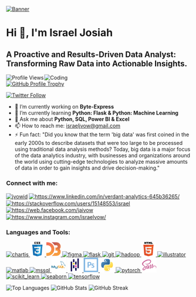 [![Banner](https://media.licdn.com/dms/image/D4D16AQGaBawpA-HoDA/profile-displaybackgroundimage-shrink_350_1400/0/1688836777520?e=1694044800&v=beta&t=9jyxHVzNhMmeuajR4Yw8xS5wtaGohc1R0esW2WCJtnE)](https://github.com/israelvow)

# Hi 👋, I'm Israel Josiah
## A Proactive and Results-Driven Data Analyst: Transforming Raw Data into Actionable Insights.

<img align="right" alt="Coding" width="400" src="https://aryng.com/assets/img/ani2.gif">

![Profile Views](https://komarev.com/ghpvc/?username=israelvow&label=Profile%20views&color=0e75b6&style=flat)
[![GitHub Profile Trophy](https://github-profile-trophy.vercel.app/?username=israelvow)](https://github.com/ryo-ma/github-profile-trophy)

[![Twitter Follow](https://img.shields.io/twitter/follow/jvowid?logo=twitter&style=for-the-badge)](https://twitter.com/jvowid)

- 🔭 I’m currently working on **Byte-Express**
- 🌱 I’m currently learning **Python: Flask & Python: Machine Learning**
- 💬 Ask me about **Python, SQL, Power BI & Excel**
- 📫 How to reach me: israeljvow@gmail.com
- ⚡ Fun fact: "Did you know that the term 'big data' was first coined in the early 2000s to describe datasets that were too large to be processed using traditional data analysis methods? Today, big data is a major focus of the data analytics industry, with businesses and organizations around the world using cutting-edge technologies to analyze massive amounts of data in order to gain insights and drive decision-making."

<h3 align="left">Connect with me:</h3>
<p align="left">
<a href="https://twitter.com/jvowid" target="blank"><img align="center" src="https://raw.githubusercontent.com/rahuldkjain/github-profile-readme-generator/master/src/images/icons/Social/twitter.svg" alt="jvowid" height="30" width="40" /></a>
<a href="https://linkedin.com/in/https://www.linkedin.com/in/verdant-analytics-645b36265/" target="blank"><img align="center" src="https://raw.githubusercontent.com/rahuldkjain/github-profile-readme-generator/master/src/images/icons/Social/linked-in-alt.svg" alt="https://www.linkedin.com/in/verdant-analytics-645b36265/" height="30" width="40" /></a>
<a href="https://stackoverflow.com/users/https://stackoverflow.com/users/15148553/israel" target="blank"><img align="center" src="https://raw.githubusercontent.com/rahuldkjain/github-profile-readme-generator/master/src/images/icons/Social/stack-overflow.svg" alt="https://stackoverflow.com/users/15148553/israel" height="30" width="40" /></a>
<a href="https://fb.com/https://web.facebook.com/jaivow" target="blank"><img align="center" src="https://raw.githubusercontent.com/rahuldkjain/github-profile-readme-generator/master/src/images/icons/Social/facebook.svg" alt="https://web.facebook.com/jaivow" height="30" width="40" /></a>
<a href="https://instagram.com/https://www.instagram.com/israelvow/" target="blank"><img align="center" src="https://raw.githubusercontent.com/rahuldkjain/github-profile-readme-generator/master/src/images/icons/Social/instagram.svg" alt="https://www.instagram.com/israelvow/" height="30" width="40" /></a>
</p>

<h3 align="left">Languages and Tools:</h3>
<p align="left"> <a href="https://www.chartjs.org" target="_blank" rel="noreferrer"> <img src="https://www.chartjs.org/media/logo-title.svg" alt="chartjs" width="40" height="40"/> </a> <a href="https://www.w3schools.com/css/" target="_blank" rel="noreferrer"> <img src="https://raw.githubusercontent.com/devicons/devicon/master/icons/css3/css3-original-wordmark.svg" alt="css3" width="40" height="40"/> </a> <a href="https://d3js.org/" target="_blank" rel="noreferrer"> <img src="https://raw.githubusercontent.com/devicons/devicon/master/icons/d3js/d3js-original.svg" alt="d3js" width="40" height="40"/> </a> <a href="https://www.figma.com/" target="_blank" rel="noreferrer"> <img src="https://www.vectorlogo.zone/logos/figma/figma-icon.svg" alt="figma" width="40" height="40"/> </a> <a href="https://flask.palletsprojects.com/" target="_blank" rel="noreferrer"> <img src="https://www.vectorlogo.zone/logos/pocoo_flask/pocoo_flask-icon.svg" alt="flask" width="40" height="40"/> </a> <a href="https://git-scm.com/" target="_blank" rel="noreferrer"> <img src="https://www.vectorlogo.zone/logos/git-scm/git-scm-icon.svg" alt="git" width="40" height="40"/> </a> <a href="https://hadoop.apache.org/" target="_blank" rel="noreferrer"> <img src="https://www.vectorlogo.zone/logos/apache_hadoop/apache_hadoop-icon.svg" alt="hadoop" width="40" height="40"/> </a> <a href="https://www.w3.org/html/" target="_blank" rel="noreferrer"> <img src="https://raw.githubusercontent.com/devicons/devicon/master/icons/html5/html5-original-wordmark.svg" alt="html5" width="40" height="40"/> </a> <a href="https://www.adobe.com/in/products/illustrator.html" target="_blank" rel="noreferrer"> <img src="https://www.vectorlogo.zone/logos/adobe_illustrator/adobe_illustrator-icon.svg" alt="illustrator" width="40" height="40"/> </a> <a href="https://www.mathworks.com/" target="_blank" rel="noreferrer"> <img src="https://upload.wikimedia.org/wikipedia/commons/2/21/Matlab_Logo.png" alt="matlab" width="40" height="40"/> </a> <a href="https://www.microsoft.com/en-us/sql-server" target="_blank" rel="noreferrer"> <img src="https://www.svgrepo.com/show/303229/microsoft-sql-server-logo.svg" alt="mssql" width="40" height="40"/> </a> <a href="https://www.mysql.com/" target="_blank" rel="noreferrer"> <img src="https://raw.githubusercontent.com/devicons/devicon/master/icons/mysql/mysql-original-wordmark.svg" alt="mysql" width="40" height="40"/> </a> <a href="https://pandas.pydata.org/" target="_blank" rel="noreferrer"> <img src="https://raw.githubusercontent.com/devicons/devicon/2ae2a900d2f041da66e950e4d48052658d850630/icons/pandas/pandas-original.svg" alt="pandas" width="40" height="40"/> </a> <a href="https://www.photoshop.com/en" target="_blank" rel="noreferrer"> <img src="https://raw.githubusercontent.com/devicons/devicon/master/icons/photoshop/photoshop-line.svg" alt="photoshop" width="40" height="40"/> </a> <a href="https://www.python.org" target="_blank" rel="noreferrer"> <img src="https://raw.githubusercontent.com/devicons/devicon/master/icons/python/python-original.svg" alt="python" width="40" height="40"/> </a> <a href="https://pytorch.org/" target="_blank" rel="noreferrer"> <img src="https://www.vectorlogo.zone/logos/pytorch/pytorch-icon.svg" alt="pytorch" width="40" height="40"/> </a> <a href="https://sass-lang.com" target="_blank" rel="noreferrer"> <img src="https://raw.githubusercontent.com/devicons/devicon/master/icons/sass/sass-original.svg" alt="sass" width="40" height="40"/> </a> <a href="https://scikit-learn.org/" target="_blank" rel="noreferrer"> <img src="https://upload.wikimedia.org/wikipedia/commons/0/05/Scikit_learn_logo_small.svg" alt="scikit_learn" width="40" height="40"/> </a> <a href="https://seaborn.pydata.org/" target="_blank" rel="noreferrer"> <img src="https://seaborn.pydata.org/_images/logo-mark-lightbg.svg" alt="seaborn" width="40" height="40"/> </a> <a href="https://www.tensorflow.org" target="_blank" rel="noreferrer"> <img src="https://www.vectorlogo.zone/logos/tensorflow/tensorflow-icon.svg" alt="tensorflow" width="40" height="40"/> </a> </p>


![Top Languages](https://github-readme-stats.vercel.app/api/top-langs/?username=israelvow&show_icons=true&layout=compact)
![GitHub Stats](https://github-readme-stats.vercel.app/api?username=israelvow&show_icons=true)
![GitHub Streak](https://github-readme-streak-stats.herokuapp.com/?user=israelvow)
